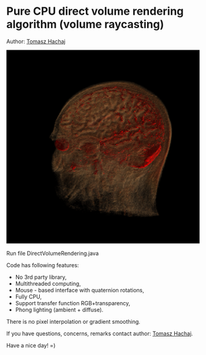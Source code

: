 # Pure CPU direct volume rendering algorithm (volume raycasting)

Author: [Tomasz Hachaj](https://sppr.up.krakow.pl/hachaj/) 

![This is a alt text.](intro.png "Shower image")

Run file DirectVolumeRendering.java

Code has following features:
- No 3rd party library,
- Multithreaded computing,
- Mouse - based interface with quaternion rotations,
- Fully CPU,
- Support transfer function RGB+transparency,
- Phong  lighting (ambient + diffuse).

There is no pixel interpolation or gradient smoothing.



If you have questions, concerns, remarks contact author: [Tomasz Hachaj](https://sppr.up.krakow.pl/hachaj/).

Have a nice day! =)
